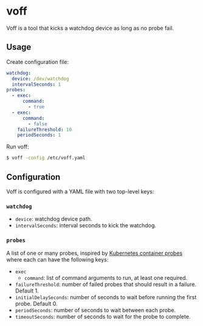 # voff

Voff is a tool that kicks a watchdog device as long as no probe fail.

## Usage

Create configuration file:

```yaml
watchdog:
  device: /dev/watchdog
  intervalSeconds: 1
probes:
  - exec:
      command:
        - true
  - exec:
      command:
        - false
    failureThreshold: 10
    periodSeconds: 1
```

Run voff:

```bash
$ voff -config /etc/voff.yaml
```

## Configuration

Voff is configured with a YAML file with two top-level keys:

### `watchdog`

- `device`: watchdog device path.
- `intervalSeconds`: interval seconds to kick the watchdog.

### `probes`

A list of one or many probes, inspired by [Kubernetes container probes](https://kubernetes.io/docs/reference/generated/kubernetes-api/v1.10/#probe-v1-core)
where each can have the following keys:

- `exec`
  - `command`: list of command arguments to run, at least one required.
- `failureThreshold`: number of failed probes that should result in a failure. Default 1.
- `initialDelaySeconds`: number of seconds to wait before running the first probe. Default 0.
- `periodSeconds`: number of seconds to wait between each probe.
- `timeoutSeconds`: number of seconds to wait for the probe to complete.
